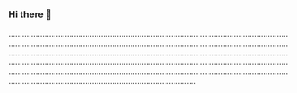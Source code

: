 ### Hi there 👋

...............................................................................................................................................................................................................................................................................................................................................................................................................................................................................................................................................................................................................................................................................................................................